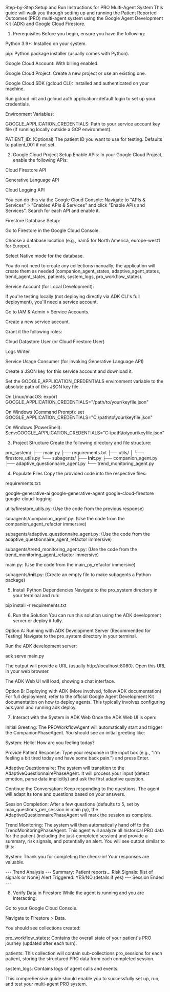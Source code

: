 Step-by-Step Setup and Run Instructions for PRO Multi-Agent System
This guide will walk you through setting up and running the Patient Reported Outcomes (PRO) multi-agent system using the Google Agent Development Kit (ADK) and Google Cloud Firestore.

1. Prerequisites
Before you begin, ensure you have the following:

Python 3.9+: Installed on your system.

pip: Python package installer (usually comes with Python).

Google Cloud Account: With billing enabled.

Google Cloud Project: Create a new project or use an existing one.

Google Cloud SDK (gcloud CLI): Installed and authenticated on your machine.

Run gcloud init and gcloud auth application-default login to set up your credentials.

Environment Variables:

GOOGLE_APPLICATION_CREDENTIALS: Path to your service account key file (if running locally outside a GCP environment).

PATIENT_ID: (Optional) The patient ID you want to use for testing. Defaults to patient_001 if not set.

2. Google Cloud Project Setup
Enable APIs: In your Google Cloud Project, enable the following APIs:

Cloud Firestore API

Generative Language API

Cloud Logging API

You can do this via the Google Cloud Console: Navigate to "APIs & Services" > "Enabled APIs & Services" and click "Enable APIs and Services". Search for each API and enable it.

Firestore Database Setup:

Go to Firestore in the Google Cloud Console.

Choose a database location (e.g., nam5 for North America, europe-west1 for Europe).

Select Native mode for the database.

You do not need to create any collections manually; the application will create them as needed (companion_agent_states, adaptive_agent_states, trend_agent_states, patients, system_logs, pro_workflow_states).

Service Account (for Local Development):

If you're testing locally (not deploying directly via ADK CLI's full deployment), you'll need a service account.

Go to IAM & Admin > Service Accounts.

Create a new service account.

Grant it the following roles:

Cloud Datastore User (or Cloud Firestore User)

Logs Writer

Service Usage Consumer (for invoking Generative Language API)

Create a JSON key for this service account and download it.

Set the GOOGLE_APPLICATION_CREDENTIALS environment variable to the absolute path of this JSON key file.

On Linux/macOS: export GOOGLE_APPLICATION_CREDENTIALS="/path/to/your/keyfile.json"

On Windows (Command Prompt): set GOOGLE_APPLICATION_CREDENTIALS="C:\path\to\your\keyfile.json"

On Windows (PowerShell): $env:GOOGLE_APPLICATION_CREDENTIALS="C:\path\to\your\keyfile.json"

3. Project Structure
Create the following directory and file structure:

pro_system/
├── main.py
├── requirements.txt
├── utils/
│   └── firestore_utils.py
└── subagents/
    ├── __init__.py
    ├── companion_agent.py
    ├── adaptive_questionnaire_agent.py
    └── trend_monitoring_agent.py

4. Populate Files
Copy the provided code into the respective files:

requirements.txt:

google-generative-ai
google-generative-agent
google-cloud-firestore
google-cloud-logging

utils/firestore_utils.py: (Use the code from the previous response)

subagents/companion_agent.py: (Use the code from the companion_agent_refactor immersive)

subagents/adaptive_questionnaire_agent.py: (Use the code from the adaptive_questionnaire_agent_refactor immersive)

subagents/trend_monitoring_agent.py: (Use the code from the trend_monitoring_agent_refactor immersive)

main.py: (Use the code from the main_py_refactor immersive)

subagents/__init__.py: (Create an empty file to make subagents a Python package)

5. Install Python Dependencies
Navigate to the pro_system directory in your terminal and run:

pip install -r requirements.txt

6. Run the Solution
You can run this solution using the ADK development server or deploy it fully.

Option A: Running with ADK Development Server (Recommended for Testing)
Navigate to the pro_system directory in your terminal.

Run the ADK development server:

adk serve main.py

The output will provide a URL (usually http://localhost:8080). Open this URL in your web browser.

The ADK Web UI will load, showing a chat interface.

Option B: Deploying with ADK (More involved, follow ADK documentation)
For full deployment, refer to the official Google Agent Development Kit documentation on how to deploy agents. This typically involves configuring adk.yaml and running adk deploy.

7. Interact with the System in ADK Web
Once the ADK Web UI is open:

Initial Greeting: The PROWorkflowAgent will automatically start and trigger the CompanionPhaseAgent. You should see an initial greeting like:

System: Hello! How are you feeling today?

Provide Patient Response: Type your response in the input box (e.g., "I'm feeling a bit tired today and have some back pain.") and press Enter.

Adaptive Questionnaire: The system will transition to the AdaptiveQuestionnairePhaseAgent. It will process your input (detect emotion, parse data implicitly) and ask the first adaptive question.

Continue the Conversation: Keep responding to the questions. The agent will adapt its tone and questions based on your answers.

Session Completion: After a few questions (defaults to 5, set by max_questions_per_session in main.py), the AdaptiveQuestionnairePhaseAgent will mark the session as complete.

Trend Monitoring: The system will then automatically hand off to the TrendMonitoringPhaseAgent. This agent will analyze all historical PRO data for the patient (including the just-completed session) and provide a summary, risk signals, and potentially an alert.
You will see output similar to this:

System: Thank you for completing the check-in! Your responses are valuable.

--- Trend Analysis ---
Summary: Patient reports...
Risk Signals: [list of signals or None]
Alert Triggered: YES/NO (details if yes)
--- Session Ended ---

8. Verify Data in Firestore
While the agent is running and you are interacting:

Go to your Google Cloud Console.

Navigate to Firestore > Data.

You should see collections created:

pro_workflow_states: Contains the overall state of your patient's PRO journey (updated after each turn).

patients: This collection will contain sub-collections pro_sessions for each patient, storing the structured PRO data from each completed session.

system_logs: Contains logs of agent calls and events.

This comprehensive guide should enable you to successfully set up, run, and test your multi-agent PRO system.
